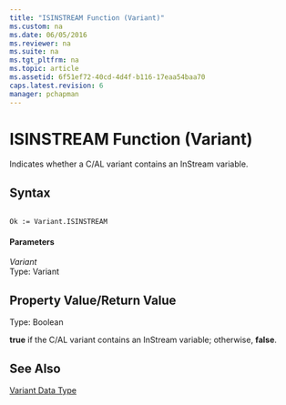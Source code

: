 ```yaml
---
title: "ISINSTREAM Function (Variant)"
ms.custom: na
ms.date: 06/05/2016
ms.reviewer: na
ms.suite: na
ms.tgt_pltfrm: na
ms.topic: article
ms.assetid: 6f51ef72-40cd-4d4f-b116-17eaa54baa70
caps.latest.revision: 6
manager: pchapman
---
```

# ISINSTREAM Function (Variant)
Indicates whether a C\/AL variant contains an InStream variable.  
  
## Syntax  
  
```  
  
Ok := Variant.ISINSTREAM  
```  
  
#### Parameters  
 *Variant*  
 Type: Variant  
  
## Property Value\/Return Value  
 Type: Boolean  
  
 **true** if the C\/AL variant contains an InStream variable; otherwise, **false**.  
  
## See Also  
 [Variant Data Type](Variant-Data-Type.md)